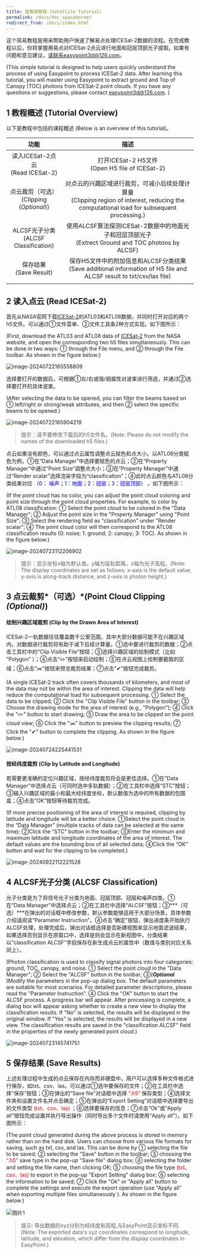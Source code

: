 ```yaml
---
title: 星载版教程（Satellite Tutorial）
permalink: /docs/doc_spaceborne/
redirect_from: /docs/index.html
---
```



这个简易教程是用来帮助用户快速了解易点处理ICESat-2数据的流程。在完成教程以后，你将掌握用易点对ICESat-2点云进行地面和冠层顶部光子提取。如果有问题和意见建议，请联系easypoint3d@126.com。

(This simple tutorial is designed to help users quickly understand the process of using Easypoint to process ICESat-2 data. After learning this tutorial, you will master using Easypoint to extract ground and Top of Canopy (TOC) photons from ICESat-2 point clouds. If you have any questions or suggestions, please contact easypoint3d@126.com. )

## 1	教程概述 (Tutorial Overview)
以下是教程中包括的课程概述 (Below is an overview of this tutorial)。

|功能|描述|
|:-------------:|:-------------:|
| 读入ICESat-2点云<br />(Read ICESat-2) | 打开ICESat-2 H5文件<br />(Open H5 file of ICESat-2) |
| 点云裁剪（可选）<br />(Clipping (*Optional*)) | 对点云的兴趣区域进行裁剪，可减小后续处理计算量<br />(Clipping region of interest, reducing the computational load for subsequent processing.) |
|ALCSF光子分类<br />(ALCSF Classification)	|使用ALCSF算法探测ICESat-2数据中的地面光子和冠层顶部光子<br />(Extrect Ground and TOC photons by ALCSF)|
|保存结果<br />(Save Result)| 保存H5文件中的附加信息和ALCSF分类结果<br />(Save  additional information of H5 file and ALCSF result to txt/csv/las file) |
|||

## 2	读入点云 (Read ICESat-2)
首先从NASA官网下载[ICESat-2](https://nsidc.org/data/icesat-2)的ATL03和ATL08数据，并同时打开对应的两个h5文件。可以通过①文件菜单、②文件工具条2种方式实现。如下图所示：

(First, download the ATL03 and ATL08 data of [ICESat-2](https://nsidc.org/data/icesat-2) from the NASA website, and open the corresponding two h5 files simultaneously. This can be done in two ways: ① through the File menu, and ② through the File toolbar. As shown in the figure below:)

![image-20240722165558809](https://raw.githubusercontent.com/ApolloCBT/Image_upgit/master/2024/07/upgit_20240723_1721739952.png)

选择要打开的数据后，可根据①左/右或强/弱属性对波束进行筛选，并通过②选择要打开的具体波束。

(After selecting the data to be opened, you can filter the beams based on ① left/right or strong/weak attributes, and then ② select the specific beams to be opened.)

![image-20240722165904219](https://raw.githubusercontent.com/ApolloCBT/Image_upgit/master/2024/07/upgit_20240723_1721739877.png)

> 提示：请不要修改下载后的h5文件名。(Note: Please do not modify the names of the downloaded h5 files.)

点云如果没有颜色，可以通过点云属性调整点云赋色和点大小。以ATL08分类赋色为例，①在“Data Manager”中选择要赋色的点云；②在“Property  Manager”中通过“Point Size”调整点大小；③在“Property  Manager”中通过“Render scalar”选择渲染字段为“classification”；④此时点云颜色与ATL08分类结果对应<font color='blue'> （0： 噪声；1：地面；2：冠层；3：冠层顶部） </font>。如下图所示：

(If the point cloud has no color, you can adjust the point cloud coloring and point size through the point cloud properties. For example, to color by ATL08 classification: ① Select the point cloud to be colored in the "Data Manager"; ② Adjust the point size in the "Property Manager" using "Point Size"; ③ Select the rendering field as "classification" under "Render scalar"; ④ The point cloud color will then correspond to the ATL08 classification results (0: noise; 1: ground; 2: canopy; 3: TOC). As shown in the figure below:)

![image-20240723112206902](https://raw.githubusercontent.com/ApolloCBT/Image_upgit/master/2024/07/upgit_20240723_1721739972.png)


> 提示：显示坐标x轴为默认值，y轴为延轨距离，z轴为光子高程。(Note: The display coordinates are set as follows: x-axis is the default value, y-axis is along-track distance, and z-axis is photon height.)

## 3	点云裁剪*（可选）*(Point Cloud Clipping *(Optional)*)

#### 绘制兴趣区域裁剪 (Clip by the Drawn Area of Interest)

ICESat-2一轨数据往往覆盖数千公里范围，其中大部分数据可能不在兴趣区域内，对数据进行裁剪将有助于减下后续计算量。①选中要进行裁剪的数据；②点击工具栏中的“Clip Visible File”按钮；③选择兴趣区域的绘制模式（比如 “Polygon” ）；④点击“✏️”按钮来启动绘制；⑤在点云视图上绘制要截取的区域；⑥点击“✂️”按钮来预览裁剪结果；⑦点击“✔”按钮完成裁剪。

(A single ICESat-2 track often covers thousands of kilometers, and most of the data may not be within the area of interest. Clipping the data will help reduce the computational load for subsequent processing. ① Select the data to be clipped; ② Click the "Clip Visible File" button in the toolbar; ③ Choose the drawing mode for the area of interest (e.g., "Polygon"); ④ Click the "✏️" button to start drawing; ⑤ Draw the area to be clipped on the point cloud view; ⑥ Click the "✂️" button to preview the clipping results; ⑦ Click the "✔" button to complete the clipping. As shown in the figure below:)

![image-20240724225441531](https://raw.githubusercontent.com/ApolloCBT/Image_upgit/master/2024/07/upgit_20240724_1721832881.png)

#### 按经纬度裁剪 (Clip by Latitude and Longitude)

若需要更准确的定位兴趣区域，按经纬度裁剪将会是更佳选择。①在“Data Manager”中选择点云（可同时选中多轨数据）；②在工具栏中选择“STC”按钮；③输入兴趣区域的最小和最大经纬度坐标，默认数值为选中的所有数据的包围盒；④点击“OK”按钮等待裁剪完成。

(If more precise positioning of the area of interest is required, clipping by latitude and longitude will be a better choice. ①Select the point cloud in the “Data Manager” (multiple tracks of data can be selected at the same time); ②Click the “STC” button in the toolbar; ③Enter the minimum and maximum latitude and longitude coordinates of the area of interest. The default values are the bounding box of all selected data; ④Click the “OK” button and wait for the clipping to be completed.)

![image-20240922112221528](https://raw.githubusercontent.com/ApolloCBT/Image_upgit/master/2024/09/upgit_20240922_1726975342.png)

## 4	ALCSF光子分类 (ALCSF Classification)

光子分类是为了将信号光子分类为地面、冠层顶部、冠层和噪声四类。①在“Data Manager”中选择点云；②在工具栏中选择“ALCSF”按钮；③***（可选）***在弹出的对话框中修改参数，默认参数能够适用于大部分场景，具体参数介绍请阅读“Parameter Instruction”。④点击“确定”按钮，弹出进度条开始执行ALCSF处理，处理完成后，弹出对话框选择是否新建视图来显示地面滤波结果，如果选择否则显示在原窗口中，选择是则会显示在新视图中，分类结果以“classification ALCSF”字段保存在新生成点云的属性中（数值与类别对应关系同上）。

(Photon classification is used to classify signal photons into four categories: ground, TOC, canopy, and noise. ① Select the point cloud in the "Data Manager"; ② Select the "ALCSF" button in the toolbar; ③(***Optional*** )Modify the parameters in the pop-up dialog box. The default parameters are suitable for most scenarios. For detailed parameter descriptions, please read the "Parameter Instruction". ④ Click the "OK" button to start the ALCSF process. A progress bar will appear. After processing is complete, a dialog box will appear asking whether to create a new view to display the classification results. If "No" is selected, the results will be displayed in the original window. If "Yes" is selected, the results will be displayed in a new view. The classification results are saved in the "classification ALCSF" field in the properties of the newly generated point cloud.)

![image-20240723145741751](https://raw.githubusercontent.com/ApolloCBT/Image_upgit/master/2024/07/upgit_20240723_1721740339.png)

## 5	保存结果 (Save Results)

上述处理过程中生成的点云保存在内存而非硬盘中，用户可以选择多种文件格式进行保存，如txt、csv、las。可以通过①选中要保存的文件；②在工具栏中选择“保存”按钮；③在弹出的“Save file”对话框中选择<font color='red'> “.h5” </font>保存类型；④选择文件夹和设置文件名并点击确定；⑤在弹出的“Export Setting”对话框中选择要导出的文件类型<font color='red'> (txt、csv、las) </font>；⑥选择要保存的信息；⑦点击“Ok”或“Apply all”按钮完成设置并执行导出操作（同时导出多个文件时请使用“Apply all”）。如下图所示：

(The point cloud generated during the above process is stored in memory rather than on the hard disk. Users can choose from various file formats for saving, such as txt, csv, and las. This can be done by ① selecting the file to be saved; ② selecting the "Save" button in the toolbar; ③ choosing the <font color='red'> “.h5” </font>save type in the pop-up "Save file" dialog box; ④ selecting the folder and setting the file name, then clicking OK; ⑤ choosing the file type<font color='red'> (txt、csv、las) </font> to export in the pop-up "Export Setting" dialog box; ⑥ selecting the information to be saved; ⑦ Click the "Ok" or "Apply all" button to complete the settings and execute the export operation (use "Apply all" when exporting multiple files simultaneously ). As shown in the figure below:)

![图片1](https://raw.githubusercontent.com/ApolloCBT/Image_upgit/master/2024/07/upgit_20240724_1721834353.png)

> 提示: 导出数据的xyz分别为经纬度和高程,与EasyPoint显示坐标不同. (Note: The exported data's xyz coordinates correspond to longitude, latitude, and elevation, which differ from the display coordinates in EasyPoint.)
